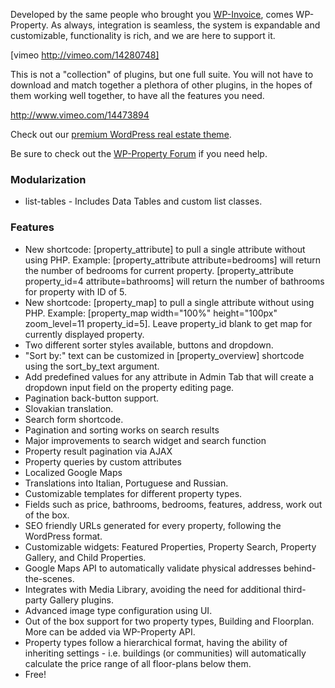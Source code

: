 Developed by the same people who brought you [WP-Invoice](http://wordpress.org/extend/plugins/wp-invoice/), comes WP-Property. As always, integration is seamless, the system is expandable and customizable, functionality is rich, and we are here to support it.

[vimeo http://vimeo.com/14280748]

This is not a "collection" of plugins, but one full suite. You will not have to download and match together a plethora of other plugins, in the hopes of them working well together, to have all the features you need.

http://www.vimeo.com/14473894

Check out our [premium WordPress real estate theme](https://usabilitydynamics.com/products/wp-property/the-denali-premium-theme/).

Be sure to check out the  [WP-Property Forum](http://usabilitydynamics.com/products/wp-property/forum/) if you need help.

### Modularization
* list-tables - Includes Data Tables and custom list classes.

### Features
* New shortcode: [property_attribute] to pull a single attribute without using PHP. Example: [property_attribute attribute=bedrooms] will return the number of bedrooms for current property. [property_attribute property_id=4 attribute=bathrooms] will return the number of bathrooms for property with ID of 5.
* New shortcode: [property_map] to pull a single attribute without using PHP. Example: [property_map width="100%" height="100px" zoom_level=11 property_id=5].  Leave property_id blank to get map for currently displayed property.
* Two different sorter styles available, buttons and dropdown.
* "Sort by:" text can be customized in [property_overview] shortcode using the sort_by_text argument.
* Add predefined values for any attribute in Admin Tab that will create a dropdown input field on the property editing page.
* Pagination back-button support.
* Slovakian translation.
* Search form shortcode.
* Pagination and sorting works on search results
* Major improvements to search widget and search function
* Property result pagination via AJAX
* Property queries by custom attributes
* Localized Google Maps
* Translations into Italian, Portuguese and Russian.
* Customizable templates for different property types.
* Fields such as price, bathrooms, bedrooms, features, address, work out of the box.
* SEO friendly URLs generated for every property, following the WordPress format.
* Customizable widgets:  Featured Properties, Property Search, Property Gallery, and Child Properties.
* Google Maps API to automatically validate physical addresses behind-the-scenes.
* Integrates with Media Library, avoiding the need for additional third-party Gallery plugins.
* Advanced image type configuration using UI.
* Out of the box support for two property types, Building and Floorplan.   More can be added via WP-Property API.
* Property types follow a hierarchical format, having the ability of inheriting settings - i.e. buildings (or communities) will automatically calculate the price range of all floor-plans below them.
* Free!
